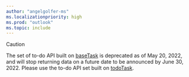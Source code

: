 ```yaml
---
author: "angelgolfer-ms"
ms.localizationpriority: high
ms.prod: "outlook"
ms.topic: include
---
```


<!-- markdownlint-disable MD041-->
>[!CAUTION]
>The set of to-do API built on [baseTask](/graph/api/resources/basetask?view=graph-rest-beta) is deprecated as of May 20, 2022, and will stop returning data on a future date to be announced by June 30, 2022. Please use the to-do API set built on [todoTask](/graph/api/resources/todotask?view=graph-rest-beta). 